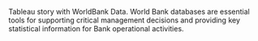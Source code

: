 Tableau story with WorldBank Data. World Bank databases are essential tools for supporting critical management decisions 
and providing key statistical information for Bank operational activities.
